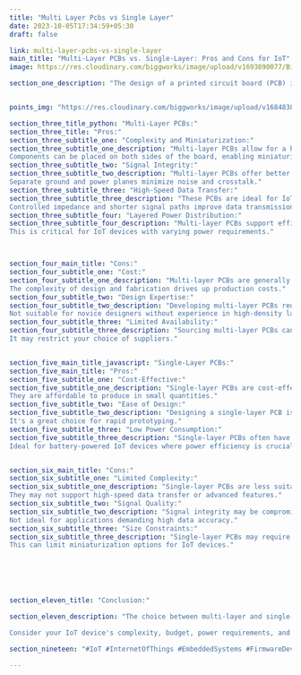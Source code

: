 ```yaml
---
title: "Multi Layer Pcbs vs Single Layer"
date: 2023-10-05T17:34:59+05:30
draft: false

link: multi-layer-pcbs-vs-single-layer
main_title: "Multi-Layer PCBs vs. Single-Layer: Pros and Cons for IoT"
image: https://res.cloudinary.com/biggworks/image/upload/v1693890077/Biggworks%20PDF%20of%20Blogs/native___cross_platform_development_h2ddzm.png

section_one_description: "The design of a printed circuit board (PCB) is a pivotal decision in the development of Internet of Things (IoT) devices. When it comes to PCBs, one key choice is between multi-layer and single-layer configurations. Each option has its own set of advantages and drawbacks, and understanding these can significantly impact the performance, cost, and complexity of your IoT device."


points_img: "https://res.cloudinary.com/biggworks/image/upload/v1684838348/Group_11544_lwrsg0.png"

section_three_title_python: "Multi-Layer PCBs:"
section_three_title: "Pros:"
section_three_subtitle_one: "Complexity and Miniaturization:"
section_three_subtitle_one_description: "Multi-layer PCBs allow for a higher component density, making them suitable for complex IoT devices.
Components can be placed on both sides of the board, enabling miniaturization."
section_three_subtitle_two: "Signal Integrity:"
section_three_subtitle_two_description: "Multi-layer PCBs offer better signal integrity and reduced electromagnetic interference (EMI).
Separate ground and power planes minimize noise and crosstalk."
section_three_subtitle_three: "High-Speed Data Transfer:"
section_three_subtitle_three_description: "These PCBs are ideal for IoT devices that require high-speed data transfer, such as video streaming or real-time sensor data.
Controlled impedance and shorter signal paths improve data transmission."
section_three_subtitle_four: "Layered Power Distribution:"
section_three_subtitle_four_description: "Multi-layer PCBs support efficient power distribution, reducing voltage drops and optimizing power management.
This is critical for IoT devices with varying power requirements."



section_four_main_title: "Cons:"
section_four_subtitle_one: "Cost:"
section_four_subtitle_one_description: "Multi-layer PCBs are generally more expensive to manufacture than their single-layer counterparts.
The complexity of design and fabrication drives up production costs."
section_four_subtitle_two: "Design Expertise:"
section_four_subtitle_two_description: "Developing multi-layer PCBs requires a higher level of design expertise.
Not suitable for novice designers without experience in high-density layouts."
section_four_subtitle_three: "Limited Availability:"
section_four_subtitle_three_description: "Sourcing multi-layer PCBs can be challenging, especially for small-scale or custom IoT projects.
It may restrict your choice of suppliers."


section_five_main_title_javascript: "Single-Layer PCBs:"
section_five_main_title: "Pros:"
section_five_subtitle_one: "Cost-Effective:"
section_five_subtitle_one_description: "Single-layer PCBs are cost-effective and suitable for simple IoT devices with basic functionality.
They are affordable to produce in small quantities."
section_five_subtitle_two: "Ease of Design:"
section_five_subtitle_two_description: "Designing a single-layer PCB is relatively straightforward and can be accomplished by engineers with basic PCB design knowledge.
It's a great choice for rapid prototyping."
section_five_subtitle_three: "Low Power Consumption:"
section_five_subtitle_three_description: "Single-layer PCBs often have lower power consumption compared to multi-layer counterparts.
Ideal for battery-powered IoT devices where power efficiency is crucial."


section_six_main_title: "Cons:"
section_six_subtitle_one: "Limited Complexity:"
section_six_subtitle_one_description: "Single-layer PCBs are less suitable for complex IoT devices with numerous components.
They may not support high-speed data transfer or advanced features."
section_six_subtitle_two: "Signal Quality:"
section_six_subtitle_two_description: "Signal integrity may be compromised on single-layer PCBs, leading to potential noise and interference issues.
Not ideal for applications demanding high data accuracy."
section_six_subtitle_three: "Size Constraints:"
section_six_subtitle_three_description: "Single-layer PCBs may require larger physical dimensions to accommodate components and traces.
This can limit miniaturization options for IoT devices."






section_eleven_title: "Conclusion:"

section_eleven_description: "The choice between multi-layer and single-layer PCBs for IoT devices depends on the specific requirements of your project. Multi-layer PCBs offer superior performance, especially for complex and high-speed applications, but come at a higher cost and require advanced design expertise. Single-layer PCBs are cost-effective and easy to design, making them suitable for simple IoT devices with basic functionality.

Consider your IoT device's complexity, budget, power requirements, and design expertise when making this critical decision. Ultimately, the right choice will ensure that your IoT device meets its intended purpose while staying within budget and technical constraints."

section_nineteen: "#IoT #InternetOfThings #EmbeddedSystems #FirmwareDevelopment #IoTDevelopment #IoTTechnology #EmbeddedProgramming #IoTInnovation #ConnectedDevices #EmbeddedDesign #HardwareDesign #IoTProjects #EmbeddedSolutions #IoTIndustry #FirmwareEngineering #IoTDesign #WirelessCommunication #EmbeddedSoftware #IoTApplications #IoTSecurity"

---
```


